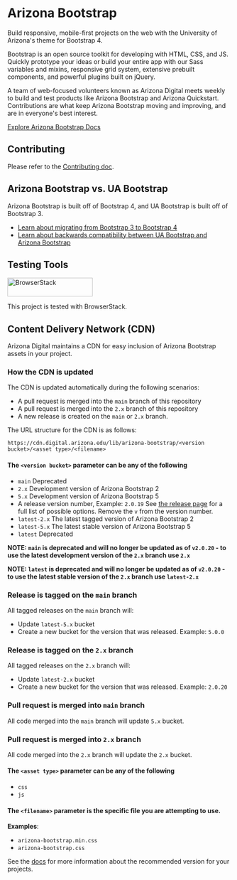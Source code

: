 # Arizona Bootstrap

Build responsive, mobile-first projects on the web with the University of Arizona's theme for Bootstrap 4.

Bootstrap is an open source toolkit for developing with HTML, CSS, and JS. Quickly prototype your ideas or build your entire app with our Sass variables and mixins, responsive grid system, extensive prebuilt components, and powerful plugins built on jQuery.

A team of web-focused volunteers known as Arizona Digital meets weekly to build and test products like Arizona Bootstrap and Arizona Quickstart. Contributions are what keep Arizona Bootstrap moving and improving, and are in everyone's best interest.

[Explore Arizona Bootstrap Docs](https://digital.arizona.edu/arizona-bootstrap/)

## Contributing

Please refer to the [Contributing doc](./CONTRIBUTING.md).

## Arizona Bootstrap vs. UA Bootstrap

Arizona Bootstrap is built off of Bootstrap 4, and UA Bootstrap is built off of Bootstrap 3.

- [Learn about migrating from Bootstrap 3 to Bootstrap 4](https://digital.arizona.edu/arizona-bootstrap/docs/0.0/migration/)
- [Learn about backwards compatibility between UA Bootstrap and Arizona Bootstrap](https://digital.arizona.edu/arizona-bootstrap/docs/0.0/backwards-compatibility/)

## Testing Tools

<a href="https://www.browserstack.com/">
  <img src="https://live.browserstack.com/images/opensource/browserstack-logo.svg" alt="BrowserStack" width="192" height="42">
</a>

This project is tested with BrowserStack.

## Content Delivery Network (CDN)
Arizona Digital maintains a CDN for easy inclusion of Arizona Bootstrap assets
in your project.

### How the CDN is updated

The CDN is updated automatically during the following scenarios:

- A pull request is merged into the `main` branch of this repository
- A pull request is merged into the `2.x` branch of this repository
- A new release is created on the `main` or `2.x` branch.

The URL structure for the CDN is as follows:
```
https://cdn.digital.arizona.edu/lib/arizona-bootstrap/<version bucket>/<asset type>/<filename>
```

#### The `<version bucket>` parameter can be any of the following
- `main` Deprecated
- `2.x` Development version of Arizona Bootstrap 2
- `5.x` Development version of Arizona Bootstrap 5
- A release version number, Example: `2.0.19` See [the release
page](https://github.com/az-digital/arizona-bootstrap/releases) for a full list
of possible options. Remove the `v` from the version number.
- `latest-2.x` The latest tagged version of Arizona Bootstrap 2
- `latest-5.x` The latest stable version of Arizona Bootstrap 5
- `latest` Deprecated

**NOTE: `main` is deprecated and will no longer be updated as of `v2.0.20` - to
use the latest development version of the `2.x` branch use `2.x`**

**NOTE: `latest` is deprecated and will no longer be updated as of `v2.0.20` -
to use the latest stable version of the `2.x` branch use `latest-2.x`**

### Release is tagged on the `main` branch
All tagged releases on the `main` branch will:
- Update `latest-5.x` bucket
- Create a new bucket for the version that was released. Example: `5.0.0`

### Release is tagged on the `2.x` branch
All tagged releases on the `2.x` branch will:
- Update `latest-2.x` bucket
- Create a new bucket for the version that was released. Example: `2.0.20`

### Pull request is merged into `main` branch
All code merged into the `main` branch will update `5.x` bucket.

### Pull request is merged into `2.x` branch
All code merged into the `2.x` branch will update the `2.x` bucket.

#### The `<asset type>` parameter can be any of the following
- `css`
- `js`

#### The `<filename>` parameter is the specific file you are attempting to use.
**Examples**:
- `arizona-bootstrap.min.css`
- `arizona-bootstrap.css`

See the [docs](https://digital.arizona.edu/arizona-bootstrap) for more
information about the recommended version for your projects.
